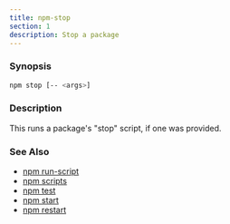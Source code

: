 ```yaml
---
title: npm-stop
section: 1
description: Stop a package
---
```


### Synopsis

```bash
npm stop [-- <args>]
```

### Description

This runs a package's "stop" script, if one was provided.

### See Also

* [npm run-script](/cli-commands/run-script)
* [npm scripts](/using-npm/scripts)
* [npm test](/cli-commands/test)
* [npm start](/cli-commands/start)
* [npm restart](/cli-commands/restart)
